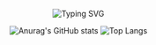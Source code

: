 <div align="center">
    
![Typing SVG](https://readme-typing-svg.demolab.com?font=Fira+Code&weight=450&size=22&pause=500&center=true&vCenter=true&multiline=true&repeat=false&width=550&height=150&lines=PadInLa;Full-Stack+Web+Developer;PostgreSQL+%7C+Django+%7C+REST+%7C+React.js)

![Anurag's GitHub stats](https://github-readme-stats.vercel.app/api?username=PadInLa)
![Top Langs](https://github-readme-stats.vercel.app/api/top-langs/?username=PadInLa&layout=compact)

</div>
